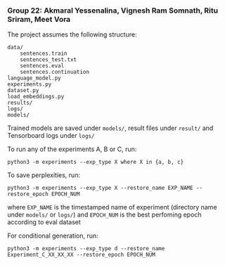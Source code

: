 
### Group 22: Akmaral Yessenalina, Vignesh Ram Somnath, Ritu Sriram, Meet Vora


The project assumes the following structure:
```
data/
    sentences.train
    sentences_test.txt
    sentences.eval
    sentences.continuation
language_model.py
experiments.py
dataset.py
load_embeddings.py
results/
logs/
models/
```
Trained models are saved under `models/`, result files under `result/` and Tensorboard logs under `logs/`

To run any of the experiments A, B or C, run:
```
python3 -m experiments --exp_type X where X in {a, b, c}
```

To save perplexities, run:
```
python3 -m experiments --exp_type X --restore_name EXP_NAME --restore_epoch EPOCH_NUM
```

where `EXP_NAME` is the timestamped name of experiment (directory name under `models/` or `logs/`) and `EPOCH_NUM` is the best perfoming epoch according to eval dataset

For conditional generation, run:
```
python3 -m experiments --exp_type d --restore_name Experiment_C_XX_XX_XX --restore_epoch EPOCH_NUM
```

